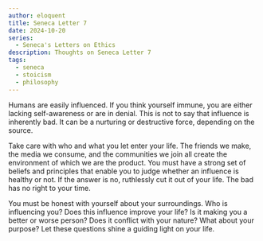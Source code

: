 ```yaml
---
author: eloquent
title: Seneca Letter 7
date: 2024-10-20
series:
  - Seneca's Letters on Ethics
description: Thoughts on Seneca Letter 7
tags:
  - seneca
  - stoicism
  - philosophy
---
```


Humans are easily influenced. If you think yourself immune, you are either lacking self-awareness or are in denial. This is not to say that influence is inherently bad. It can be a nurturing or destructive force, depending on the source.

Take care with who and what you let enter your life. The friends we make, the media we consume, and the communities we join all create the environment of which we are the product. You must have a strong set of beliefs and principles that enable you to judge whether an influence is healthy or not. If the answer is no, ruthlessly cut it out of your life. The bad has no right to your time.

You must be honest with yourself about your surroundings. Who is influencing you? Does this influence improve your life? Is it making you a better or worse person? Does it conflict with your nature? What about your purpose? Let these questions shine a guiding light on your life.

